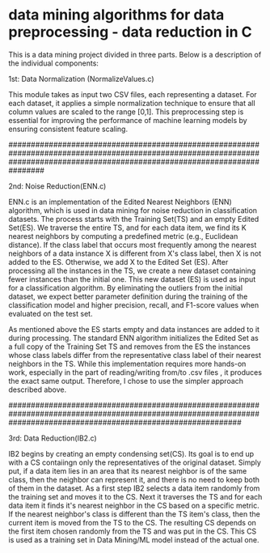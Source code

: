 # data mining algorithms for data preprocessing - data reduction in C 

This is a data mining project divided in three parts.  Below is a description of the individual components:

1st: Data Normalization (NormalizeValues.c)

This module takes as input two CSV files, each representing a dataset. For each dataset, it applies a simple normalization technique to ensure that all column values are scaled to the range [0,1]. This preprocessing step is essential for improving the performance of machine learning models by ensuring consistent feature scaling.

################################################################################################################################################################################

2nd: Noise Reduction(ENN.c)

ENN.c is an implementation of the Edited Nearest Neighbors (ENN) algorithm, which is used in data mining for noise reduction in classification datasets. The process starts with the Training Set(TS) and an empty Edited Set(ES). We traverse the entire TS, and for each data item, we find its K nearest neighbors by computing a predefined metric (e.g., Euclidean distance). If the class label that occurs most frequently among the nearest neighbors of a data instance X is different from X's class label, then X is not added to the ES. Otherwise, we add X to the Edited Set (ES). After processing all the instances in the TS, we create a new dataset containing fewer instances than the initial one. This new dataset (ES) is used as input for a classification algorithm. By eliminating the outliers from the initial dataset, we expect better parameter definition during the training of the classification model and higher precision, recall, and F1-score values when evaluated on the test set.

As mentioned above the ES starts empty and data instances are added to it during processing. The standard ENN algorithm initializes the Edited Set as a full copy of the Training Set TS and removes from the ES the instances whose  class labels differ from the representative class label of their nearest neighbors in the TS. While this implementation requires more hands-on work, especially in the part of  reading/writing from/to .csv files , it produces the exact same output. Therefore, I chose to use the simpler approach described above.

####################################################################################################################################################################

3rd: Data Reduction(IB2.c)

IB2 begins by creating an empty condensing set(CS). Its goal is to end up with a CS contaiingn only the representatives of the original dataset. Simply put, if a data item lies in an area that its nearest neighbor is of the same class, then the neighbor can represent it, and there is no need to keep both of them in the dataset. As a first step IB2 selects a data item randomly from the training set and moves it to the CS. Next it traverses the TS  and for each data item it finds it's nearest neighbor in the CS based on a specific metric. If the nearest neighbor's class is different than the TS item's class, then the current item is moved from the TS to the CS. The resulting CS depends on the first item chosen randomly from the TS and was put in the CS. This CS is used as a training set in Data Mining/ML model instead of the actual one.
